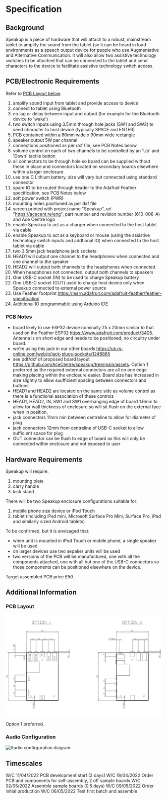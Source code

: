 # Specification

## Background

Speakup is a piece of hardware that will attach to a robust, mainstream tablet to amplify the sound from the tablet (so it can be heard in loud environments as a speech output device for people who use Augmentative and Alternative Communication. It will also allow two assistive technology switches to be attached that can be connected to the tablet and send characters to the device to facilitate assistive technology switch access.

## PCB/Electronic Requirements

Refer to [PCB Layout below](https://github.com/AceCentre/speakup/blob/main/specification.md#pcb-layout).

1. amplify sound input from tablet and provide access to device
2. connect to tablet using Bluetooth
4. no lag or delay between input and output (for example for the Bluetooth device to 'wake')
5. two switch inputs using 3.5mm through hole jacks (SW1 and SW2) to send character to host device (typically SPACE and ENTER)
6. PCB contained within a 60mm wide x 90mm wide rectangle
8. speaker output 5W per channel
9. connections positioned as per dxf file, see PCB Notes below
10. volume control on each of two channels to be controlled by an 'Up' and 'Down' tactile button
11. all connectors to be through hole so board can be supplied without these in place and connectors located on secondary boards elsewhere within a larger enclosure
12. use one C Lithium battery, size will vary but connected using standard connector
13. spare IO to be routed through header to the Adafruit Feather specification, see PCB Notes below
14. soft power switch (PWR)
16. mounting holes positioned as per dxf file
17. screen printed with project name "Speakup", url "https://acecent.re/eng", part number and revision number (610-006-A) and Ace Centre logo
18. enable Speakup to act as a charger when connected to the host tablet via cable
19. enable Speakup to act as a keyboard or mouse (using the assistive technology switch inputs and addtional IO) when connected to the host tablet via cable
20. two 3.5mm jack headphone jack sockets:
  1. HEAD1 will output one channel to the headphones when connected and one channel to the speaker
  2. HEAD2 will output both channels to the headphones when connected.
  3. When headphones not connected, output both channels to speakers
22. One USB-C socket (IN) to be used to charge Speakup battery
23. One USB-C socket (OUT) used to charge host device only when Speakup connected to external power source
25. Use Feather footprint https://learn.adafruit.com/adafruit-feather/feather-specification
26. Additional IO programmable using Arduino IDE

### PCB Notes

  - board likely to use ESP32 device nominally 25 x 20mm similar to that used on the Feather ESP32 https://www.adafruit.com/product/3405. Antenna is on short edge and needs to be positioned, no circuitry under board.
  - we're using this jack in our other boards https://uk.rs-online.com/web/p/jack-plugs-sockets/1248885
  - see pdf/dxf of proposed board layout https://github.com/AceCentre/speakup/tree/main/assets. Option 1 preferred as the required external connectors are all on one edge making placing within the enclosure easier. Board size has increased in size slightly to allow suufficient spacing between connectors and buttons.
  - HEAD1 and HEAD2 are located on the same side as volume control as there is a functional association of these controls
  - HEAD1, HEAD2, IN, SW1 and SW1 overhanging edge of board 1.6mm to allow for wall thickness of enclosure so will sit flush on the external face when in position.
  - jack connectors 11mm min between centreline to allow for diameter of plug
  - jack connectors 12mm from centreline of USB-C socket to allow sufficient space for plug
  - OUT connector can be flush to edge of board as this will only be connected within enclosure and not exposed to user

## Hardware Requirements

Speakup will require:

  1. mounting plate
  2. carry handle
  3. kick stand

There will be two Speakup enclosure configurations suitable for:

  1. mobile phone size device or iPod Touch
  2. tablet (including iPad mini, Microsoft Surface Pro Mini, Surface Pro, iPad and similarly sized Android tablets)

To be confirmed, but it is envisaged that:

  - when unit is mounted in iPod Touch or mobile phone, a single speaker will be used
  - on larger devices use two sepaker units will be used
  - two versions of the PCB will be manufactured, one with all the components attached, one with all but one of the USB-C connectors so those components can be positioned elsewhere on the device.

Target assembled PCB price £50.

## Additional Information

### PCB Layout

![PCB layout](/assets/pcb-layout.png)

Option 1 preferred.

### Audio Configuration

![Audio confirguration diagram](/assets/audio-config.png)

## Timescales

W/C 11/04/2022 PCB development start (3 days)
W/C 18/04/2022 Order PCB and components for self-assembly, 2 off sample boards
W/C 02/05/2022 Assemble sample boards (0.5 days)
W/C 09/05/2022 Order initial production
W/C 06/05/2022 Test first batch and assemble

